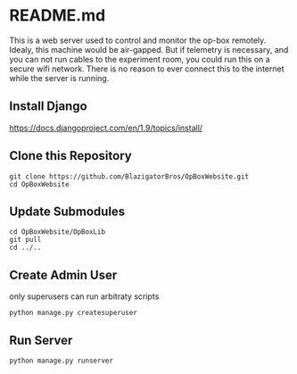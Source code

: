 README.md
=========

This is a web server used to control and monitor the op-box remotely. Idealy, this machine would be air-gapped. But if telemetry is necessary, and you can not run cables to the experiment room, you could run this on a secure wifi network. There is no reason to ever connect this to the internet while the server is running. 

Install Django
--------------
https://docs.djangoproject.com/en/1.9/topics/install/

Clone this Repository
---------------------

    git clone https://github.com/BlazigatorBros/OpBoxWebsite.git
    cd OpBoxWebsite
    
Update Submodules
-----------------
    cd OpBoxWebsite/OpBoxLib
    git pull
    cd ../..

Create Admin User
-----------------
only superusers can run arbitraty scripts

    python manage.py createsuperuser

Run Server
----------
    python manage.py runserver
